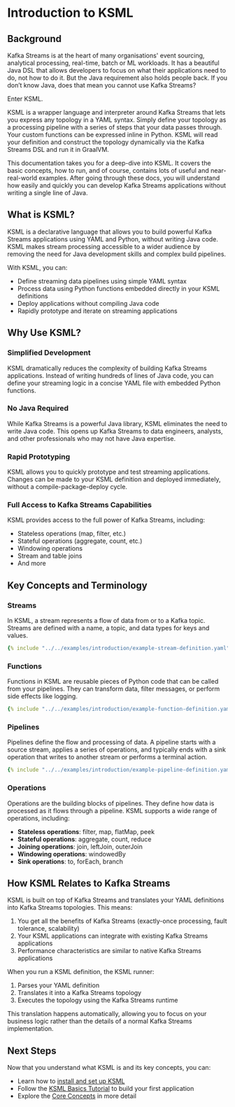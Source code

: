 # Introduction to KSML

## Background

Kafka Streams is at the heart of many organisations' event sourcing, analytical processing, real-time, batch or ML
workloads. It has a beautiful Java DSL that allows developers to focus on what their applications need to do, not how to
do it. But the Java requirement also holds people back. If you don’t know Java, does that mean you cannot use Kafka
Streams?

Enter KSML.

KSML is a wrapper language and interpreter around Kafka Streams that lets you express any topology in a YAML syntax.
Simply define your topology as a processing pipeline with a series of steps that your data passes through. Your custom
functions can be expressed inline in Python. KSML will read your definition and construct the topology dynamically via
the Kafka Streams DSL and run it in GraalVM.

This documentation takes you for a deep-dive into KSML. It covers the basic concepts, how to run, and of course,
contains lots of useful and near-real-world examples. After going through these docs, you will understand how easily and
quickly you can develop Kafka Streams applications without writing a single line of Java.

## What is KSML?

KSML is a declarative language that allows you to build powerful Kafka Streams applications using YAML and Python,
without writing Java code. KSML makes stream processing accessible to a wider audience by removing the need for Java
development skills and complex build pipelines.

With KSML, you can:

- Define streaming data pipelines using simple YAML syntax
- Process data using Python functions embedded directly in your KSML definitions
- Deploy applications without compiling Java code
- Rapidly prototype and iterate on streaming applications

## Why Use KSML?

### Simplified Development

KSML dramatically reduces the complexity of building Kafka Streams applications. Instead of writing hundreds of lines of
Java code, you can define your streaming logic in a concise YAML file with embedded Python functions.

### No Java Required

While Kafka Streams is a powerful Java library, KSML eliminates the need to write Java code. This opens up Kafka Streams
to data engineers, analysts, and other professionals who may not have Java expertise.

### Rapid Prototyping

KSML allows you to quickly prototype and test streaming applications. Changes can be made to your KSML definition and
deployed immediately, without a compile-package-deploy cycle.

### Full Access to Kafka Streams Capabilities

KSML provides access to the full power of Kafka Streams, including:

- Stateless operations (map, filter, etc.)
- Stateful operations (aggregate, count, etc.)
- Windowing operations
- Stream and table joins
- And more

## Key Concepts and Terminology

### Streams

In KSML, a stream represents a flow of data from or to a Kafka topic. Streams are defined with a name, a topic, and data
types for keys and values.

```yaml
{% include "../../examples/introduction/example-stream-definition.yaml" %}
```

### Functions

Functions in KSML are reusable pieces of Python code that can be called from your pipelines. They can transform data,
filter messages, or perform side effects like logging.

```yaml
{% include "../../examples/introduction/example-function-definition.yaml" %}
```

### Pipelines

Pipelines define the flow and processing of data. A pipeline starts with a source stream, applies a series of
operations, and typically ends with a sink operation that writes to another stream or performs a terminal action.

```yaml
{% include "../../examples/introduction/example-pipeline-definition.yaml" %}
```

### Operations

Operations are the building blocks of pipelines. They define how data is processed as it flows through a pipeline. KSML
supports a wide range of operations, including:

- **Stateless operations**: filter, map, flatMap, peek
- **Stateful operations**: aggregate, count, reduce
- **Joining operations**: join, leftJoin, outerJoin
- **Windowing operations**: windowedBy
- **Sink operations**: to, forEach, branch

## How KSML Relates to Kafka Streams

KSML is built on top of Kafka Streams and translates your YAML definitions into Kafka Streams topologies. This means:

1. You get all the benefits of Kafka Streams (exactly-once processing, fault tolerance, scalability)
2. Your KSML applications can integrate with existing Kafka Streams applications
3. Performance characteristics are similar to native Kafka Streams applications

When you run a KSML definition, the KSML runner:

1. Parses your YAML definition
2. Translates it into a Kafka Streams topology
3. Executes the topology using the Kafka Streams runtime

This translation happens automatically, allowing you to focus on your business logic rather than the details of a normal
Kafka Streams implementation.

## Next Steps

Now that you understand what KSML is and its key concepts, you can:

- Learn how to [install and set up KSML](installation.md)
- Follow the [KSML Basics Tutorial](basics-tutorial.md) to build your first application
- Explore the [Core Concepts](../../reference/stream-types-reference.md) in more detail
